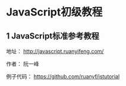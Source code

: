 # JavaScript初级教程

## 1 JavaScript标准参考教程

地址：
http://javascript.ruanyifeng.com/

作者：
阮一峰

例子代码：
https://github.com/ruanyf/jstutorial
